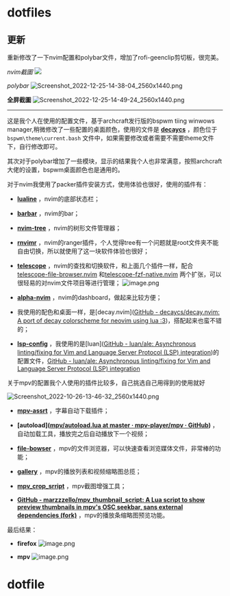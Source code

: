 # dotfiles

## 更新

重新修改了一下nvim配置和polybar文件，增加了rofi-geenclip剪切板，很完美。

*nvim截圖*
![](https://s2.loli.net/2022/12/25/UDQJvsELPm9rwNF.png)

*polybar*
![Screenshot_2022-12-25-14-38-04_2560x1440.png](https://s2.loli.net/2022/12/25/vUnNq9fFo27lKMw.png)

**全屏截圖**
![Screenshot_2022-12-25-14-49-24_2560x1440.png](https://s2.loli.net/2022/12/25/uwEpRYjlDLKScUF.png)

---

这是我个人在使用的配置文件，基于archcraft发行版的bspwm tiing winwows manager,稍微修改了一些配置的桌面颜色，使用的文件是 **[decaycs](https://github.com/decaycs/decaycs)** ，颜色位于`bspwm\theme\current.bash`
文件中，如果需要修改或者需要不需要theme文件下，自行修改即可。

其次对于polybar增加了一些模块，显示的结果我个人也非常满意，按照archcraft大佬的设置，bspwm桌面颜色也是通用的。    

对于nvim我使用了packer插件安装方式，使用体验也很好，使用的插件有：    

- **[lualine](https://github.com/nvim-lualine/lualine.nvim)** ，nvim的底部状态栏；

- **[barbar](https://github.com/romgrk/barbar.nvim)** ，nvim的bar；

- **[nvim-tree](https://github.com/nvim-tree/nvim-tree.lu)**  ，nvim的树形文件管理器；

- **[rnvimr](https://github.com/kevinhwang91/rnvimr)** ，nvim的ranger插件，个人觉得tree有一个问题就是root文件夹不能自由切换，所以就使用了这一块软件体验也很好；

- **[telescope](https://github.com/nvim-telescope/telescope.nvim)** ，nvim的查找和切换软件，和上面几个插件一样，配合[telescope-file-browser.nvim](https://github.com/nvim-telescope/telescope-file-browser.nvim) 和[telescope-fzf-native.nvim](https://github.com/nvim-telescope/telescope-fzf-native.nvim) 两个扩张，可以很轻易的对nvim文件项目等进行管理；
![image.png](https://s2.loli.net/2022/10/26/dpYTUlyN6uDwjOI.png)

- **[alpha-nvim](https://github.com/goolord/alpha-nvim)** ，nvim的dashboard，做起来比较方便；

- 我使用的配色和桌面一样，是[decay.nvim]([GitHub - decaycs/decay.nvim: A port of decay colorscheme for neovim using lua :3](https://github.com/decaycs/decay.nvim))，搭配起来也蛮不错的； 

- **[lsp-config](https://github.com/neovim/nvim-lspconfig)** ，我使用的是[luan]([GitHub - luan/ale: Asynchronous linting/fixing for Vim and Language Server Protocol (LSP) integration](https://github.com/luan/ale))的配置文件，[GitHub - luan/ale: Asynchronous linting/fixing for Vim and Language Server Protocol (LSP) integration](https://github.com/luan/ale)

关于mpv的配置我个人使用的插件比较多，自己挑选自己用得到的使用就好

![Screenshot_2022-10-26-13-46-32_2560x1440.png](https://s2.loli.net/2022/10/26/tNIZTxydo8rzwBS.png)

- **[mpv-assrt](https://github.com/AssrtOSS/mpv-assrt)** ，字幕自动下载插件；

- **[autoload]([mpv/autoload.lua at master · mpv-player/mpv · GitHub](https://github.com/mpv-player/mpv/blob/master/TOOLS/lua/autoload.lua))** ，自动加载工具，播放完之后自动播放下一个视频；

- **[file-bowser](https://github.com/CogentRedTester/mpv-file-browser)** ，mpv的文件浏览器，可以快速查看浏览媒体文件，非常棒的功能；

- **[gallery](https://github.com/CogentRedTester/mpv-file-browser)** ，mpv的播放列表和视频缩略图总揽；

- **[mpv_crop_srript](https://github.com/TheAMM/mpv_crop_script)** ，mpv截图增强工具；

- **[GitHub - marzzzello/mpv_thumbnail_script: A Lua script to show preview thumbnails in mpv&#39;s OSC seekbar, sans external dependencies (fork)](https://github.com/marzzzello/mpv_thumbnail_script)** ，mpv的播放条缩略图预览功能。  

最后结果：

- **firefox**
![image.png](https://s2.loli.net/2022/10/26/mBiHbEQsuUG1x8z.png)

- **mpv**
![image.png](https://s2.loli.net/2022/10/26/p4tyoTMwsfG6YP3.png)
# dotfile
